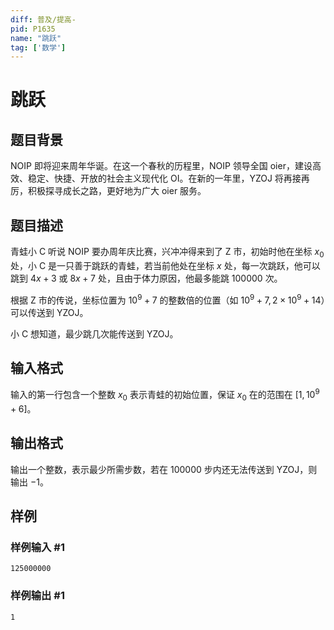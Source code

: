 ```yaml
---
diff: 普及/提高-
pid: P1635
name: "跳跃"
tag: ['数学']
---
```

# 跳跃
## 题目背景

NOIP 即将迎来周年华诞。在这一个春秋的历程里，NOIP 领导全国 oier，建设高效、稳定、快捷、开放的社会主义现代化  OI。在新的一年里，YZOJ 将再接再厉，积极探寻成长之路，更好地为广大 oier 服务。
## 题目描述

青蛙小 C 听说 NOIP 要办周年庆比赛，兴冲冲得来到了 Z 市，初始时他在坐标 $x_0$ 处，小 C 是一只善于跳跃的青蛙，若当前他处在坐标 $x$ 处，每一次跳跃，他可以跳到 $4x+3$ 或 $8x+7$ 处，且由于体力原因，他最多能跳 $100000$ 次。

根据 Z 市的传说，坐标位置为 $10^9+7$ 的整数倍的位置（如 $10^9+7,2\times 10^9+14$）可以传送到 YZOJ。

小 C 想知道，最少跳几次能传送到 YZOJ。
## 输入格式

输入的第一行包含一个整数 $x_0$ 表示青蛙的初始位置，保证 $x_0$ 在的范围在 $[1,10^9+6]$。

## 输出格式

输出一个整数，表示最少所需步数，若在 $100000$ 步内还无法传送到 YZOJ，则输出 $-1$。
## 样例

### 样例输入 #1
```
125000000 
```
### 样例输出 #1
```
1
```
